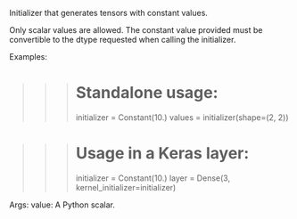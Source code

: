 Initializer that generates tensors with constant values.

Only scalar values are allowed.
The constant value provided must be convertible to the dtype requested
when calling the initializer.

Examples:

>>> # Standalone usage:
>>> initializer = Constant(10.)
>>> values = initializer(shape=(2, 2))

>>> # Usage in a Keras layer:
>>> initializer = Constant(10.)
>>> layer = Dense(3, kernel_initializer=initializer)

Args:
    value: A Python scalar.
